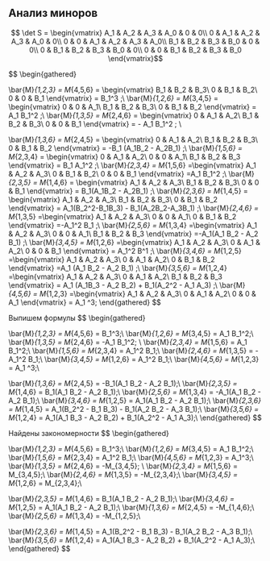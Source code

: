 ## Анализ миноров

$$
\det S = \begin{vmatrix}
A_1 & A_2 & A_3 & A_0 & 0 & 0\\
0 & A_1 & A_2 & A_3 & A_0 & 0\\ 
0 & 0 & A_1 & A_2 & A_3 & A_0\\
B_1 & B_2 & B_3 & B_0 & 0 & 0\\
0 & B_1 & B_2 & B_3 & B_0 & 0\\ 
0 & 0 & B_1 & B_2 & B_3 & B_0
\end{vmatrix}$$

$$
\begin{gathered}

\bar{M}_{1,2,3} = M_{4,5,6}
= \begin{vmatrix}
B_1 & B_2 & B_3\\
0   & B_1 & B_2\\ 
0   & 0   & B_1
\end{vmatrix}
= B_1^3
;\\
\bar{M}_{1,2,6} = M_{3,4,5} 
= \begin{vmatrix}
0   & 0   & A_1\\
B_1 & B_2 & B_3\\
0   & B_1 & B_2 
\end{vmatrix}
= A_1 B_1^2
;\\
\bar{M}_{1,3,5} = M_{2,4,6}
= \begin{vmatrix}
0   & A_1 & A_2\\ 
B_1 & B_2 & B_3\\
0   & 0   & B_1
\end{vmatrix}
= - A_1 B_1^2
; \\

\bar{M}_{1,3,6} = M_{2,4,5}
= \begin{vmatrix}
0   & A_1 & A_2\\ 
B_1 & B_2 & B_3\\
0   & B_1 & B_2 
\end{vmatrix}
= -B_1 (A_1B_2 - A_2B_1)
;\\
\bar{M}_{1,5,6} = M_{2,3,4}
= \begin{vmatrix}
0   & A_1 & A_2\\ 
0   & 0   & A_1\\
B_1 & B_2 & B_3
\end{vmatrix}
= B_1 A_1^2
;\\
\bar{M}_{2,3,4} = M_{1,5,6}
=\begin{vmatrix}
A_1 & A_2 & A_3\\
0   & B_1 & B_2\\ 
0   & 0   & B_1
\end{vmatrix}
=A_1 B_1^2
;\\
\bar{M}_{2,3,5} = M_{1,4,6}
= \begin{vmatrix}
A_1 & A_2 & A_3\\
B_1 & B_2 & B_3\\
0   & 0   & B_1
\end{vmatrix}
= B_1(A_1B_2 - A_2B_1)
;\\
\bar{M}_{2,3,6} = M_{1,4,5}
= \begin{vmatrix}
A_1 & A_2 & A_3\\
B_1 & B_2 & B_3\\
0   & B_1 & B_2 
\end{vmatrix}
= A_1(B_2^2-B_1B_3) - B_1(A_2B_2-A_3B_1)
;\\
\bar{M}_{2,4,6} = M_{1,3,5}
=\begin{vmatrix}
A_1 & A_2 & A_3\\
0   & 0   & A_1\\
0   & B_1 & B_2 
\end{vmatrix}
=-A_1^2 B_1
;\\
\bar{M}_{2,5,6} = M_{1,3,4}
=\begin{vmatrix}
A_1 & A_2 & A_3\\
0   & 0   & A_1\\
B_1 & B_2 & B_3
\end{vmatrix}
=-A_1(A_1 B_2 - A_2 B_1)
;\\
\bar{M}_{3,4,5} = M_{1,2,6}
=\begin{vmatrix}
A_1 & A_2 & A_3\\
0   & A_1 & A_2\\ 
0   & 0   & B_1
\end{vmatrix}
= A_1^2 B^1
;\\
\bar{M}_{3,4,6} = M_{1,2,5}
=\begin{vmatrix}
A_1 & A_2 & A_3\\
0   & A_1 & A_2\\ 
0   & B_1 & B_2
\end{vmatrix}
=A_1 (A_1 B_2 - A_2 B_1)
;\\
\bar{M}_{3,5,6} = M_{1,2,4}
=\begin{vmatrix}
A_1 & A_2 & A_3\\
0   & A_1 & A_2\\ 
B_1 & B_2 & B_3
\end{vmatrix}
= A_1 (A_1B_3 - A_2 B_2) + B_1(A_2^2 - A_1 A_3)
;\\
\bar{M}_{4,5,6} = M_{1,2,3}
=\begin{vmatrix}
A_1 & A_2 & A_3\\
0   & A_1 & A_2\\ 
0   & 0   & A_1
\end{vmatrix}
= A_1 ^3;
\end{gathered}
$$

Выпишем формулы
$$
\begin{gathered}

\bar{M}_{1,2,3} = M_{4,5,6} =  B_1^3;\\
\bar{M}_{1,2,6} = M_{3,4,5} =  A_1 B_1^2;\\
\bar{M}_{1,3,5} = M_{2,4,6} = -A_1 B_1^2; \\
\bar{M}_{2,3,4} = M_{1,5,6} =  A_1 B_1^2;\\
\bar{M}_{1,5,6} = M_{2,3,4} =  A_1^2 B_1;\\
\bar{M}_{2,4,6} = M_{1,3,5} = -A_1^2 B_1;\\
\bar{M}_{3,4,5} = M_{1,2,6} =  A_1^2 B_1;\\
\bar{M}_{4,5,6} = M_{1,2,3} =  A_1 ^3;\\

\bar{M}_{1,3,6} = M_{2,4,5} = -B_1(A_1 B_2 - A_2 B_1);\\
\bar{M}_{2,3,5} = M_{1,4,6} =  B_1(A_1 B_2 - A_2 B_1);\\
\bar{M}_{2,5,6} = M_{1,3,4} = -A_1(A_1 B_2 - A_2 B_1);\\
\bar{M}_{3,4,6} = M_{1,2,5} =  A_1(A_1 B_2 - A_2 B_1);\\
\bar{M}_{2,3,6} = M_{1,4,5} =  A_1(B_2^2 - B_1 B_3) - B_1(A_2 B_2 - A_3 B_1);\\
\bar{M}_{3,5,6} = M_{1,2,4} =  A_1(A_1 B_3 - A_2 B_2) + B_1(A_2^2 - A_1 A_3);\\
\end{gathered}
$$

Найдены закономерности
$$
\begin{gathered}

\bar{M}_{1,2,3} = M_{4,5,6} =  B_1^3;\\
\bar{M}_{1,2,6} = M_{3,4,5} =  A_1 B_1^2;\\
\bar{M}_{1,5,6} = M_{2,3,4} =  A_1^2 B_1;\\
\bar{M}_{4,5,6} = M_{1,2,3} =  A_1^3;\\
\bar{M}_{1,3,5} = M_{2,4,6} = -M_{3,4,5}; \\
\bar{M}_{2,3,4} = M_{1,5,6} =  M_{3,4,5};\\
\bar{M}_{2,4,6} = M_{1,3,5} = -M_{2,3,4};\\
\bar{M}_{3,4,5} = M_{1,2,6} =  M_{2,3,4};\\

\bar{M}_{2,3,5} = M_{1,4,6} =  B_1(A_1 B_2 - A_2 B_1);\\
\bar{M}_{3,4,6} = M_{1,2,5} =  A_1(A_1 B_2 - A_2 B_1);\\
\bar{M}_{1,3,6} = M_{2,4,5} = -M_{1,4,6};\\
\bar{M}_{2,5,6} = M_{1,3,4} = -M_{1,2,5};\\

\bar{M}_{2,3,6} = M_{1,4,5} =  A_1(B_2^2 - B_1 B_3) - B_1(A_2 B_2 - A_3 B_1);\\
\bar{M}_{3,5,6} = M_{1,2,4} =  A_1(A_1 B_3 - A_2 B_2) + B_1(A_2^2 - A_1 A_3);\\
\end{gathered}
$$
